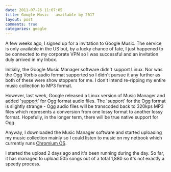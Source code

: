 ```yaml
---
date: 2011-07-26 11:07:05
title: Google Music - available by 2017
layout: post
comments: true
categories: google
---
```

A few weeks ago, I signed up for a invitation to Google Music. The
service is only available in the US but, by a lucky chance of fate, I
just happened to be connected to my corporate VPN so I was successful
and an invitation duly arrived in my Inbox.

Initially, the Google Music Manager software didn't support Linux. Nor
was the Ogg Vorbis audio format supported so I didn't pursue it any
further as both of these were show stoppers for me. I don't intend
re-ripping my entire music collection to MP3 format.

However, last week, Google released a Linux version of Music Manager
and added
'[support](http://www.google.com/support/music/bin/answer.py?hl=en&answer=1100462&topic=1100183)'
for Ogg format audio files. The 'support' for the Ogg format is
slightly strange - Ogg audio files will be transcoded back to 320kps
MP3 files which represents a conversion from one lossy format to
another lossy format. Hopefully, in the longer term, there will be
true native support for Ogg.

Anyway, I downloaded the Music Manager software and started uploading
my music collection mainly so I could listen to music on my netbook
which currently runs [Chromium OS](http://chromeos.hexxeh.net/).

I started the upload 2 days ago and it's been running during the
day. So far, it has managed to upload 505 songs out of a total 1,880
so it's not exactly a speedy process.

